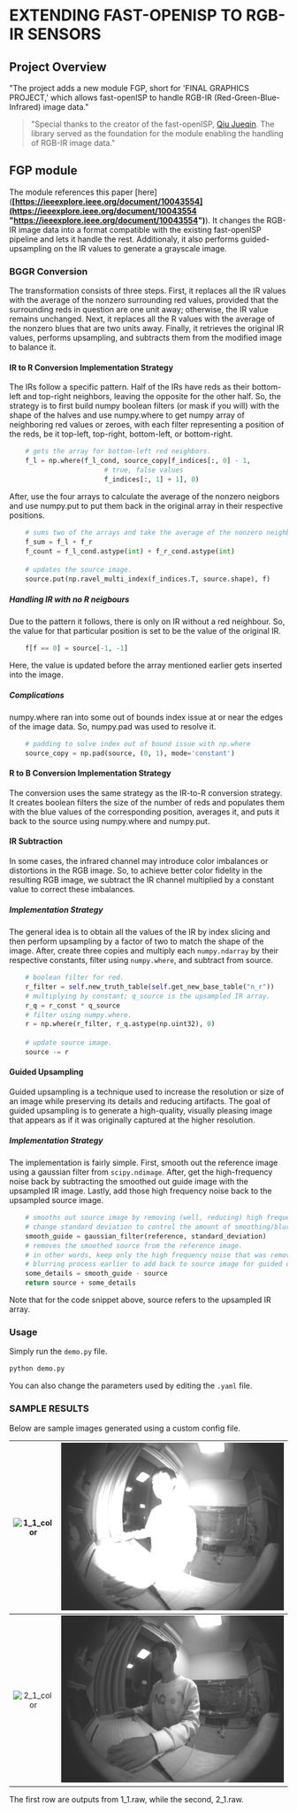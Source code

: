 # EXTENDING FAST-OPENISP TO RGB-IR SENSORS

## Project Overview
"The project adds a new module FGP, short for 'FINAL GRAPHICS PROJECT,' which allows fast-openISP to handle RGB-IR (Red-Green-Blue-Infrared) image data."

>"Special thanks to the creator of the fast-openISP, [Qiu Jueqin](https://github.com/QiuJueqin). The library served as the foundation for the module enabling the handling of RGB-IR image data."

## FGP module
The module references this paper [here](**[https://ieeexplore.ieee.org/document/10043554](https://ieeexplore.ieee.org/document/10043554 "https://ieeexplore.ieee.org/document/10043554")**). It changes the RGB-IR image data into a format compatible with the existing fast-openISP pipeline and lets it handle the rest. Additionaly, it also performs guided-upsampling on the IR values to generate a grayscale image.

### BGGR Conversion
The transformation consists of three steps. First, it replaces all the IR values with the average of the nonzero surrounding red values, provided that the surrounding reds in question are one unit away; otherwise, the IR value remains unchanged. Next, it replaces all the R values with the average of the nonzero blues that are two units away. Finally, it retrieves the original IR values, performs upsampling, and subtracts them from the modified image to balance it.

#### IR to R Conversion Implementation Strategy
The IRs follow a specific pattern. Half of the IRs have reds as their bottom-left and top-right neighbors, leaving the opposite for the other half. So, the strategy is to first build numpy boolean filters (or mask if you will) with the shape of the halves and use numpy.where to get numpy array of neighboring red values or zeroes, with each filter representing a position of the reds, be it top-left, top-right, bottom-left, or bottom-right. 
```python
    # gets the array for bottom-left red neighbors.
    f_l = np.where(f_l_cond, source_copy[f_indices[:, 0] - 1, 
    					# true, false values
    					f_indices[:, 1] + 1], 0)
```
After, use the four arrays to calculate the average of the nonzero neigbors and use numpy.put to put them back in the original array in their respective positions.
```python
    # sums two of the arrays and take the average of the nonzero neighbors.
    f_sum = f_l + f_r
    f_count = f_l_cond.astype(int) + f_r_cond.astype(int)
    
    # updates the source image.
    source.put(np.ravel_multi_index(f_indices.T, source.shape), f)
```

##### Handling IR with no R neigbours
Due to the pattern it follows, there is only on IR without a red neighbour. So, the value for that particular position is set to be the value of the original IR.
```python
    f[f == 0] = source[-1, -1]
```
Here,  the value is updated before the array mentioned earlier gets inserted into the image.

##### Complications
numpy.where ran into some out of bounds index issue at or near the edges of the image data. So, numpy.pad was used to resolve it.
```python
    # padding to solve index out of bound issue with np.where
    source_copy = np.pad(source, (0, 1), mode='constant')
```

#### R to B Conversion Implementation Strategy
The conversion uses the same strategy as the IR-to-R conversion strategy. It creates boolean filters the size of the number of reds and populates them with the blue values of the corresponding position, averages it, and puts it back to the source using numpy.where and numpy.put.

#### IR Subtraction
In some cases, the infrared channel may introduce color imbalances or distortions in the RGB image. So, to achieve better color fidelity in the resulting RGB image, we subtract the IR channel multiplied by a constant value to correct these imbalances.

##### Implementation Strategy
The general idea is to obtain all the values of the IR by index slicing and then perform upsampling by a factor of two to match the shape of the image. After, create three copies and multiply each `numpy.ndarray` by their respective constants, filter using `numpy.where`, and subtract from source.
```python
    # boolean filter for red.
    r_filter = self.new_truth_table(self.get_new_base_table("n_r"))
    # multiplying by constant; q_source is the upsampled IR array.
    r_q = r_const * q_source
    # filter using numpy.where.
    r = np.where(r_filter, r_q.astype(np.uint32), 0)
    
    # update source image.
    source -= r
```

#### Guided Upsampling
Guided upsampling is a technique used to increase the resolution or size of an image while preserving its details and reducing artifacts. The goal of guided upsampling is to generate a high-quality, visually pleasing image that appears as if it was originally captured at the higher resolution. 

##### Implementation Strategy
The implementation is fairly simple. First, smooth out the reference image using a gaussian filter from `scipy.ndimage`. After, get the high-frequency noise back by subtracting the smoothed out guide image with the upsampled IR image. Lastly, add those high frequency noise back to the upsampled source image.
```python
    # smooths out source image by removing (well, reducing) high frequency noise.
    # change standard deviation to control the amount of smoothing/blurring.
    smooth_guide = gaussian_filter(reference, standard_deviation)
    # removes the smoothed source from the reference image.
    # in other words, keep only the high frequency noise that was removed in the
    # blurring process earlier to add back to source image for guided upsampling.
    some_details = smooth_guide - source
    return source + some_details
```
Note that for the code snippet above, source refers to the upsampled IR array.

### Usage
Simply run the `demo.py` file.
```bash
python demo.py
```
You can also change the parameters used by editing the `.yaml` file.

### SAMPLE RESULTS
Below are sample images generated using a custom config file.

| ![1_1_color](FGP/fgp_1_1.png) | ![1_1_grayscale](FGP/fgp_grayscale_1_1.png) |
|:---:|:---:|
| ![2_1_color](FGP/fgp_2_1.png) | ![2_1_grayscale](FGP/fgp_grayscale_2_1.png) |

The first row are outputs from 1_1.raw, while the second, 2_1.raw.

